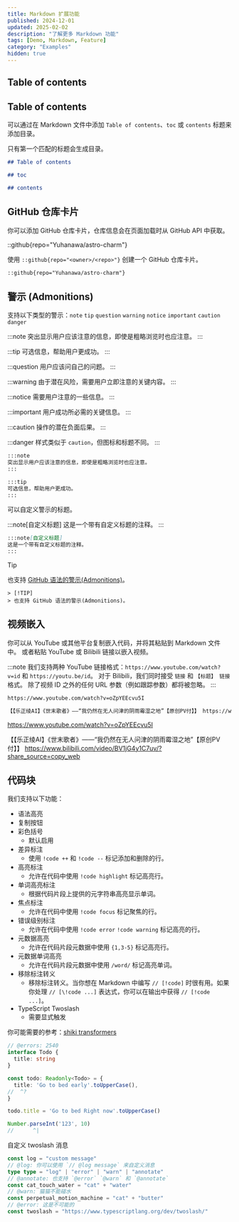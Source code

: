 ```yaml
---
title: Markdown 扩展功能
published: 2024-12-01
updated: 2025-02-02
description: "了解更多 Markdown 功能"
tags: [Demo, Markdown, Feature]
category: "Examples"
hidden: true
---
```


## Table of contents

## Table of contents

可以通过在 Markdown 文件中添加 `Table of contents`、`toc` 或 `contents` 标题来添加目录。

只有第一个匹配的标题会生成目录。

```markdown
## Table of contents
```
```markdown
## toc
```
```markdown
## contents
```

## GitHub 仓库卡片

你可以添加 GitHub 仓库卡片，仓库信息会在页面加载时从 GitHub API 中获取。

::github{repo="Yuhanawa/astro-charm"}

使用 `::github{repo="<owner>/<repo>"}` 创建一个 GitHub 仓库卡片。

```markdown
::github{repo="Yuhanawa/astro-charm"}
```

## 警示 (Admonitions)

支持以下类型的警示：`note` `tip` `question` `warning` `notice` `important` `caution` `danger`

:::note
突出显示用户应该注意的信息，即使是粗略浏览时也应注意。
:::

:::tip
可选信息，帮助用户更成功。
:::

:::question
用户应该问自己的问题。
:::

:::warning
由于潜在风险，需要用户立即注意的关键内容。
:::

:::notice
需要用户注意的一些信息。
:::

:::important
用户成功所必需的关键信息。
:::

:::caution
操作的潜在负面后果。
:::

:::danger
样式类似于 `caution`，但图标和标题不同。
:::

```markdown
:::note
突出显示用户应该注意的信息，即使是粗略浏览时也应注意。
:::

:::tip
可选信息，帮助用户更成功。
:::
```

可以自定义警示的标题。

:::note[自定义标题]
这是一个带有自定义标题的注释。
:::

```markdown
:::note[自定义标题]
这是一个带有自定义标题的注释。
:::
```

> [!TIP]
> 也支持 [GitHub 语法的警示(Admonitions)](https://github.com/orgs/community/discussions/16925)。

```
> [!TIP]
> 也支持 GitHub 语法的警示(Admonitions)。
```

## 视频嵌入

你可以从 YouTube 或其他平台复制嵌入代码，并将其粘贴到 Markdown 文件中。
或者粘贴 YouTube 或 Bilibili 链接以嵌入视频。

:::note
我们支持两种 YouTube 链接格式：`https://www.youtube.com/watch?v=id` 和 `https://youtu.be/id`。
对于 Bilibili，我们同时接受 `链接` 和 `【标题】 链接` 格式。
除了视频 ID 之外的任何 URL 参数（例如跟踪参数）都将被忽略。
:::

```markdown
https://www.youtube.com/watch?v=oZpYEEcvu5I

【【乐正绫AI】《世末歌者》——“我仍然在无人问津的阴雨霉湿之地”【原创PV付】】 https://www.bilibili.com/video/BV1jG4y1C7uv/?share_source=copy_web
```

https://www.youtube.com/watch?v=oZpYEEcvu5I

【【乐正绫AI】《世末歌者》——“我仍然在无人问津的阴雨霉湿之地”【原创PV付】】 https://www.bilibili.com/video/BV1jG4y1C7uv/?share_source=copy_web

## 代码块

我们支持以下功能：

- 语法高亮
- 复制按钮
- 彩色括号
  - 默认启用
- 差异标注
  - 使用 `!code ++` 和 `!code --` 标记添加和删除的行。
- 高亮标注
  - 允许在代码中使用 `!code highlight` 标记高亮行。
- 单词高亮标注
  - 根据代码片段上提供的元字符串高亮显示单词。
- 焦点标注
  - 允许在代码中使用 `!code focus` 标记聚焦的行。
- 错误级别标注
  - 允许在代码中使用 `!code error` `!code warning` 标记高亮的行。
- 元数据高亮
  - 允许在代码片段元数据中使用 `{1,3-5}` 标记高亮行。
- 元数据单词高亮
  - 允许在代码片段元数据中使用 `/word/` 标记高亮单词。
- 移除标注转义
  - 移除标注转义。当你想在 Markdown 中编写 `// [!code]` 时很有用。如果你处理 `// [\!code ...]` 表达式，你可以在输出中获得 `// [!code ...]`。
- TypeScript Twoslash
  - 需要显式触发

你可能需要的参考：[shiki transformers](https://shiki.style/packages/transformers)

```ts twoslash title="TypeScript Twoslash"
// @errors: 2540
interface Todo {
  title: string
}

const todo: Readonly<Todo> = {
  title: 'Go to bed early'.toUpperCase(),
//  ^?
}

todo.title = 'Go to bed Right now'.toUpperCase()

Number.parseInt('123', 10)
//      ^|
```

自定义 twoslash 消息
```ts twoslash
const log = "custom message"
// @log: 你可以使用 `// @log message` 来自定义消息
type type = "log" | "error" | "warn" | "annotate"
// @annotate: 也支持 `@error` `@warn` 和 `@annotate`
const cat_touch_water = "cat" + "water"
// @warn: 猫猫不能碰水
const perpetual_motion_machine = "cat" + "butter"
// @error: 这是不可能的
const twoslash = "https://www.typescriptlang.org/dev/twoslash/"
```
